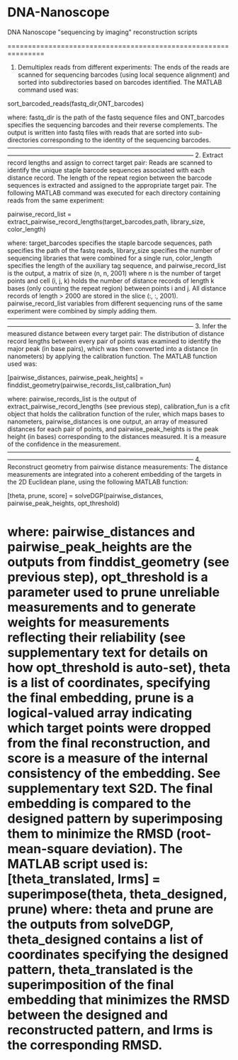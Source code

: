 # DNA-Nanoscope
DNA Nanoscope "sequencing by imaging" reconstruction scripts

===============================================================
1. Demultiplex reads from different experiments: The ends of the reads are scanned for sequencing barcodes (using local sequence alignment) and sorted into subdirectories based on barcodes identified. The MATLAB command used was:
sort_barcoded_reads(fastq_dir,ONT_barcodes)
where:fastq_dir is the path of the fastq sequence files andONT_barcodes specifies the sequencing barcodes and their reverse complements.The output is written into fastq files with reads that are sorted into sub-directories corresponding to the identity of the sequencing barcodes.——————————————————————————————————————————————————————————————————2. Extract record lengths and assign to correct target pair: Reads are scanned to identify the unique staple barcode sequences associated with each distance record. The length of the repeat region between the barcode sequences is extracted and assigned to the appropriate target pair. The following MATLAB command was executed for each directory containing reads from the same experiment:
pairwise_record_list = extract_pairwise_record_lengths(target_barcodes,path, library_size, color_length)where:target_barcodes specifies the staple barcode sequences,path specifies the path of the fastq reads,library_size specifies the number of sequencing libraries that were combined for a single run,color_length specifies the length of the auxiliary tag sequence, andpairwise_record_list is the output, a matrix of size (n, n, 2001) where n is the number of target points and cell (i, j, k) holds the number of distance records of length k bases (only counting the repeat region) between points i and j. All distance records of length > 2000 are stored in the slice (:, :, 2001).pairwise_record_list variables from different sequencing runs of the same experiment were combined by simply adding them.——————————————————————————————————————————————————————————————————3. Infer the measured distance between every target pair: The distribution of distance record lengths between every pair of points was examined to identify the major peak (in base pairs), which was then converted into a distance (in nanometers) by applying the calibration function. The MATLAB function used was:[pairwise_distances, pairwise_peak_heights] = finddist_geometry(pairwise_records_list,calibration_fun)where:pairwise_records_list is the output of extract_pairwise_record_lengths (see previous step),calibration_fun is a cfit object that holds the calibration function of the ruler, which maps bases to nanometers,pairwise_distances is one output, an array of measured distances for each pair of points, andpairwise_peak_heights is the peak height (in bases) corresponding to the distances measured. It is a measure of the confidence in the measurement.——————————————————————————————————————————————————————————————————4. Reconstruct geometry from pairwise distance measurements: The distance measurements are integrated into a coherent embedding of the targets in the 2D Euclidean plane, using the following MATLAB function:[theta, prune, score] = solveDGP(pairwise_distances, pairwise_peak_heights, opt_threshold)where:pairwise_distances and pairwise_peak_heights are the outputs from finddist_geometry (see previous step),opt_threshold is a parameter used to prune unreliable measurements and to generate weights for measurements reflecting their reliability (see supplementary text for details on how opt_threshold is auto-set),theta is a list of coordinates, specifying the final embedding,prune is a logical-valued array indicating which target points were dropped from the final reconstruction, andscore is a measure of the internal consistency of the embedding. See supplementary text S2D. The final embedding is compared to the designed pattern by superimposing them to minimize the RMSD (root-mean-square deviation). The MATLAB script used is:[theta_translated, lrms] = superimpose(theta, theta_designed, prune)where:theta and prune are the outputs from solveDGP,theta_designed contains a list of coordinates specifying the designed pattern,theta_translated is the superimposition of the final embedding that minimizes the RMSD between the designed and reconstructed pattern, andlrms is the corresponding RMSD.===============================================================